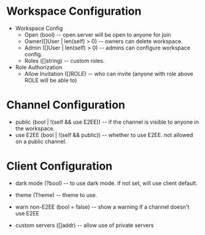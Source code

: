 # Workspace Configuration

- Workspace Config
  - Open (bool) -- open server will be open to anyone for join
  - Owner([]User | len(self) > 0) -- owners can delete workspace.
  - Admin ([]User | len(self) > 0) -- admins can configure workspace config.
  - Roles ([]string) -- custom roles.
- Role Authorization
  - Allow Invitation ([]ROLE) -- who can invite (anyone with role above ROLE will be able to)

# Channel Configuration

- public (bool | !(self && use E2EE)) -- if the channel is visible to anyone in the workspace.
- use E2EE (bool | !(self && public)) -- whether to use E2EE. not allowed on a public channel.

# Client Configuration

- dark mode (?bool) -- to use dark mode. if not set, will use client default.
- theme (Theme) -- theme to use.

- warn non-E2EE (bool = false) -- show a warning if a channel doesn't use E2EE
- custom servers ([]addr) -- allow use of private servers
